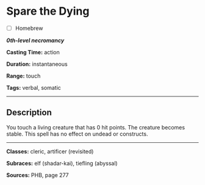 # Spare the Dying

- [ ] Homebrew

***0th-level necromancy***

**Casting Time:** action

**Duration:** instantaneous

**Range:** touch

**Tags:** verbal, somatic

---

## Description
You touch a living creature that has 0 hit points. The creature becomes stable. This spell has no effect on undead or constructs.

---

**Classes:** cleric, artificer (revisited)

**Subraces:** elf (shadar-kai), tiefling (abyssal)

**Sources:** PHB, page 277
